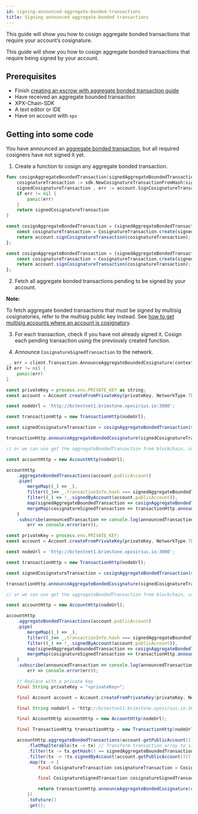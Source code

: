 ```yaml
---
id: signing-announced-aggregate-bonded-transactions
title: Signing announced aggregate-bonded transactions
---
```


This guide will show you how to cosign aggregate bonded transactions that require your account’s cosignature.

This guide will show you how to cosign aggregate bonded transactions that require being signed by your account.

## Prerequisites

- Finish [creating an escrow with aggregate bonded transaction guide](./creating-an-escrow-with-aggregate-bonded-transaction.md)
- Have received an aggregate bounded transaction
- XPX-Chain-SDK
- A text editor or IDE
- Have on account with `xpx`

## Getting into some code

You have announced an [aggregate bonded transaction](../../built-in-features/aggregate-transaction.md), but all required cosigners have not signed it yet.

1. Create a function to cosign any aggregate bonded transaction.

<!--DOCUSAURUS_CODE_TABS-->
<!--Golang-->
```go
func cosignAggregateBoundedTransaction(signedAggregateBoundedTransaction *sdk.SignedTransaction, account *sdk.Account) *sdk.CosignatureSignedTransaction {
    cosignatureTransaction := sdk.NewCosignatureTransactionFromHash(signedAggregateBoundedTransaction.Hash)
    signedCosignatureTransaction , err := account.SignCosignatureTransaction(cosignatureTransaction)
    if err != nil {
        panic(err)
    }
    return signedCosignatureTransaction
}
```

<!--TypeScript-->
```js
const cosignAggregateBondedTransaction = (signedAggregateBondedTransaction: AggregateTransaction, account: Account): CosignatureSignedTransaction => {
    const cosignatureTransaction = CosignatureTransaction.create(signedAggregateBondedTransaction);
    return account.signCosignatureTransaction(cosignatureTransaction);
};
```

<!--JavaScript-->
```js
const cosignAggregateBondedTransaction = (signedAggregateBondedTransaction, account)  => {
    const cosignatureTransaction = CosignatureTransaction.create(signedAggregateBondedTransaction);
    return account.signCosignatureTransaction(cosignatureTransaction);
};
```

<!--END_DOCUSAURUS_CODE_TABS-->

2. Fetch all aggregate bonded transactions pending to be signed by your account.

<div class=info>

**Note:**

To fetch aggregate bonded transactions that must be signed by multisig cosignatories, refer to the multisig public key instead. See [how to get multisig accounts where an account is cosignatory](../multisig-account/converting-an-account-to-multisig.md#guide-get-multisig-account-info).

</div>

3. For each transaction, check if you have not already signed it. Cosign each pending transaction using the previously created function.

4. Announce `CosignatureSignedTransaction` to the network.

<!--DOCUSAURUS_CODE_TABS-->
<!--Golang-->
```go
_, err = client.Transaction.AnnounceAggregateBoundedCosignature(context.Background(), cosignatureSignedTransaction)
if err != nil {
    panic(err)
}
```

<!--TypeScript-->
```js
const privateKey = process.env.PRIVATE_KEY as string;
const account = Account.createFromPrivateKey(privateKey, NetworkType.TEST_NET);

const nodeUrl = 'http://bctestnet1.brimstone.xpxsirius.io:3000';

const transactionHttp = new TransactionHttp(nodeUrl);

const signedCosignatureTransaction = cosignAggregateBondedTransaction(signedAggregateBoundedTransaction, account);

transactionHttp.announceAggregateBondedCosignature(signedCosignatureTransaction);

// or we can use get the aggregateBondedTransaction from blockchain, cosign and annouce it directly

const accountHttp = new AccountHttp(nodeUrl);

accountHttp
    .aggregateBondedTransactions(account.publicAccount)
    .pipe(
        mergeMap((_) => _),
        filter((_)=> _.transactionInfo.hash === signedAggregateBoundedTransaction.hash ),
        filter((_) => !_.signedByAccount(account.publicAccount)),
        map(signedAggregateBoundedTransaction => cosignAggregateBondedTransaction(signedAggregateBoundedTransaction, account)),
        mergeMap(cosignatureSignedTransaction => transactionHttp.announceAggregateBondedCosignature(cosignatureSignedTransaction))
    )
    .subscribe(announcedTransaction => console.log(announcedTransaction),
        err => console.error(err));

```

<!--JavaScript-->
```js
const privateKey = process.env.PRIVATE_KEY;
const account = Account.createFromPrivateKey(privateKey, NetworkType.TEST_NET);

const nodeUrl = 'http://bctestnet1.brimstone.xpxsirius.io:3000';

const transactionHttp = new TransactionHttp(nodeUrl);

const signedCosignatureTransaction = cosignAggregateBondedTransaction(signedAggregateBoundedTransaction, account);

transactionHttp.announceAggregateBondedCosignature(signedCosignatureTransaction);

// or we can use get the aggregateBondedTransaction from blockchain, cosign and annouce it directly

const accountHttp = new AccountHttp(nodeUrl);

accountHttp
    .aggregateBondedTransactions(account.publicAccount)
    .pipe(
        mergeMap((_) => _),
        filter((_)=> _.transactionInfo.hash === signedAggregateBoundedTransaction.hash ),
        filter((_) => !_.signedByAccount(account.publicAccount)),
        map(signedAggregateBoundedTransaction => cosignAggregateBondedTransaction(signedAggregateBoundedTransaction, account)),
        mergeMap(cosignatureSignedTransaction => transactionHttp.announceAggregateBondedCosignature(cosignatureSignedTransaction))
    )
    .subscribe(announcedTransaction => console.log(announcedTransaction),
        err => console.error(err));
```

<!--Java-->
```java
    // Replace with a private key
    final String privateKey = "<privateKey>";

    final Account account = Account.createFromPrivateKey(privateKey, NetworkType.TEST_NET);

    final String nodeUrl = 'http://bctestnet1.brimstone.xpxsirius.io:3000';

    final AccountHttp accountHttp = new AccountHttp(nodeUrl);

    final TransactionHttp transactionHttp = new TransactionHttp(nodeUrl);

    accountHttp.aggregateBondedTransactions(account.getPublicAccount())
        .flatMapIterable(tx -> tx) // Transform transaction array to single transactions to process them
        .filter(tx -> tx.getHash() == signedAggregateBoundedTransaction.getHash() )
        .filter(tx -> !tx.signedByAccount(account.getPublicAccount()))
        .map(tx -> {
            final CosignatureTransaction cosignatureTransaction = CosignatureTransaction.create(tx);

            final CosignatureSignedTransaction cosignatureSignedTransaction = account.signCosignatureTransaction(cosignatureTransaction);

            return transactionHttp.announceAggregateBondedCosignature(cosignatureSignedTransaction).toFuture().get();
        })
        .toFuture()
        .get();
```
<!--END_DOCUSAURUS_CODE_TABS-->

